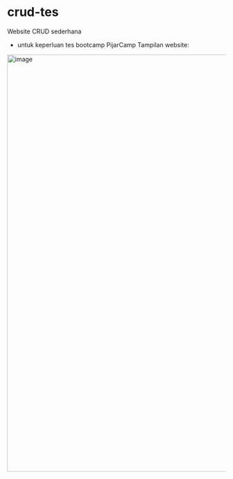 # crud-tes
Website CRUD sederhana
- untuk keperluan tes bootcamp PijarCamp
Tampilan website:
<img width="960" alt="image" src="https://user-images.githubusercontent.com/60166722/192706174-f689b825-fe5b-4438-8c2a-89c9204104ec.png">
